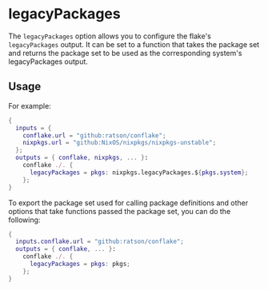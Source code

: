 # legacyPackages

The `legacyPackages` option allows you to configure the flake's `legacyPackages`
output. It can be set to a function that takes the package set and returns the
package set to be used as the corresponding system's legacyPackages output.

## Usage

For example:

```nix
{
  inputs = {
    conflake.url = "github:ratson/conflake";
    nixpkgs.url = "github:NixOS/nixpkgs/nixpkgs-unstable";
  };
  outputs = { conflake, nixpkgs, ... }:
    conflake ./. {
      legacyPackages = pkgs: nixpkgs.legacyPackages.${pkgs.system};
    };
}
```

To export the package set used for calling package definitions and other options
that take functions passed the package set, you can do the following:

```nix
{
  inputs.conflake.url = "github:ratson/conflake";
  outputs = { conflake, ... }:
    conflake ./. {
      legacyPackages = pkgs: pkgs;
    };
}
```

